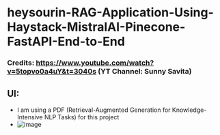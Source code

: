 # heysourin-RAG-Application-Using-Haystack-MistralAI-Pinecone-FastAPI-End-to-End
### Credits: https://www.youtube.com/watch?v=5topvo0a4uY&t=3040s (YT Channel: Sunny Savita)
## UI:
  - I am using a PDF (Retrieval-Augmented Generation for Knowledge-Intensive NLP Tasks) for this project
  -   ![image](https://github.com/heysourin/RAG-Application-Using-Haystack-MistralAI-Pinecone-FastAPI-End-to-End/assets/98945276/517229e2-3dc2-4b35-94ff-b0de3872c693)
